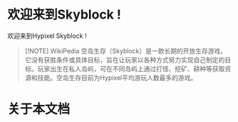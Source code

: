 # 欢迎来到Skyblock !
欢迎来到Hypixel Skyblock !  
> [!NOTE] WikiPedia
> 空岛生存（Skyblock）是一款长期的开放生存游戏，它没有获胜条件或具体目标，旨在让玩家以各种方式努力实现自己制定的目标。玩家出生在私人岛屿，可在不同岛屿上通过打怪、挖矿、耕种等获取资源和技能。空岛生存目前为Hypixel平均游玩人数最多的游戏。






# 关于本文档
[//]: (先放这里)